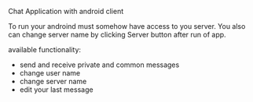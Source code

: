 Chat Application with android client

To run your androind must somehow have access to you server.
You also can change server name by clicking Server button after run of app.

available functionality:
- send and receive private and common messages
- change user name
- change server name
- edit your last message